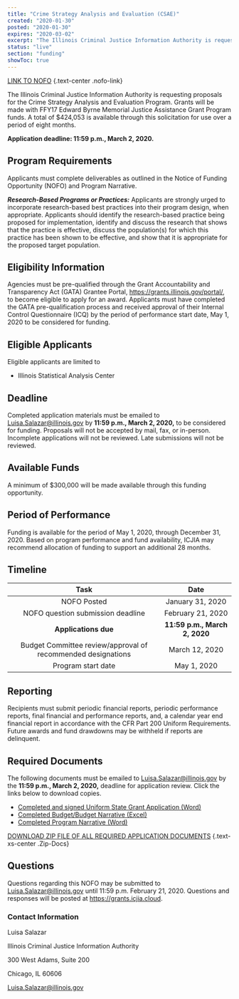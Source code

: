 ```yaml
---
title: "Crime Strategy Analysis and Evaluation (CSAE)"
created: "2020-01-30"
posted: "2020-01-30"
expires: "2020-03-02"
excerpt: "The Illinois Criminal Justice Information Authority is requesting proposals for the Crime Strategy Analysis and Evaluation Program. Grants will be made with FFY17 Edward Byrne Memorial Justice Assistance Grant Program funds. A total of $424,053 is available through this solicitation for use over a period of eight months."
status: "live"
section: "funding"
showToc: true
---
```


[LINK TO NOFO](CSAE.NOFO1.pdf) {.text-center .nofo-link}

The Illinois Criminal Justice Information Authority is requesting proposals for the Crime Strategy Analysis and Evaluation Program. Grants will be made with FFY17 Edward Byrne Memorial Justice Assistance Grant Program funds. A total of \$424,053 is available through this solicitation for use over a period of eight months.

**Application deadline: 11:59 p.m., March 2, 2020.**

## Program Requirements

Applicants must complete deliverables as outlined in the Notice of Funding Opportunity (NOFO) and Program Narrative.

**_Research-Based Programs or Practices:_**
Applicants are strongly urged to incorporate research-based best practices into their program design, when appropriate. Applicants should identify the research-based practice being proposed for implementation, identify and discuss the research that shows that the practice is effective, discuss the population(s) for which this practice has been shown to be effective, and show that it is appropriate for the proposed target population.

## Eligibility Information

Agencies must be pre-qualified through the Grant Accountability and Transparency Act (GATA) Grantee Portal, https://grants.illinois.gov/portal/, to become eligible to apply for an award. Applicants must have completed the GATA pre-qualification process and received approval of their Internal Control Questionnaire (ICQ) by the period of performance start date, May 1, 2020 to be considered for funding.

## Eligible Applicants

Eligible applicants are limited to

- Illinois Statistical Analysis Center

## Deadline

Completed application materials must be emailed to Luisa.Salazar@illinois.gov by **11:59 p.m., March 2, 2020,** to be considered for funding. Proposals will not be accepted by mail, fax, or in-person. Incomplete applications will not be reviewed. Late submissions will not be reviewed.

## Available Funds

A minimum of \$300,000 will be made available through this funding opportunity.

## Period of Performance

Funding is available for the period of May 1, 2020, through December 31, 2020. Based on program performance and fund availability, ICJIA may recommend allocation of funding to support an additional 28 months.

## Timeline

|                           **Task**                           |           **Date**            |
| :----------------------------------------------------------: | :---------------------------: |
|                         NOFO Posted                          |       January 31, 2020        |
|              NOFO question submission deadline               |       February 21, 2020       |
|                     **Applications due**                     | **11:59 p.m., March 2, 2020** |
| Budget Committee review/approval of recommended designations |        March 12, 2020         |
|                      Program start date                      |          May 1, 2020          |

## Reporting

Recipients must submit periodic financial reports, periodic performance reports, final financial and performance reports, and, a calendar year end financial report in accordance with the CFR Part 200 Uniform Requirements. Future awards and fund drawdowns may be withheld if reports are delinquent.

## Required Documents

The following documents must be emailed to Luisa.Salazar@illinois.gov by the **11:59 p.m., March 2, 2020,** deadline for application review. Click the links below to download copies.

- [Completed and signed Uniform State Grant Application (Word)](CSAE.APPLICATION.docx)
- [Completed Budget/Budget Narrative (Excel)](CSAE.BUDGET.xlsx)
- [Completed Program Narrative (Word)](CSAE.NARRATIVE.docx)

[DOWNLOAD ZIP FILE OF ALL REQUIRED APPLICATION DOCUMENTS](CSAE.Zip.zip) {.text-xs-center .Zip-Docs}

## Questions

Questions regarding this NOFO may be submitted to Luisa.Salazar@illinois.gov until 11:59 p.m. February 21, 2020. Questions and responses will be posted at https://grants.icjia.cloud.

### Contact Information

Luisa Salazar

Illinois Criminal Justice Information Authority

300 West Adams, Suite 200

Chicago, IL 60606

Luisa.Salazar@illinois.gov
